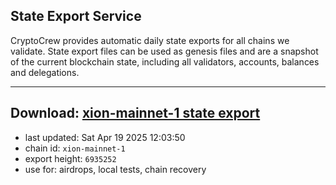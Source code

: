 ## State Export Service
CryptoCrew provides automatic daily state exports for all chains we validate. State export files can be used as genesis files and are a snapshot of the current blockchain state, including all validators, accounts, balances and delegations.

---
**Download: [xion-mainnet-1 state export](https://dl-eu2.ccvalidators.com/SERVICE/xion/xion-mainnet-1_export_6935252.json)**
---

- last updated: Sat Apr 19 2025 12:03:50
- chain id: `xion-mainnet-1`
- export height: `6935252`
- use for: airdrops, local tests, chain recovery
